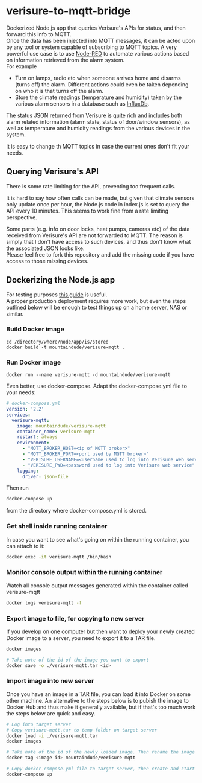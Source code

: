 # verisure-to-mqtt-bridge

Dockerized Node.js app that queries Verisure's APIs for status, and then forward this info to MQTT.  
Once the data has been injected into MQTT messages, it can be acted upon by any tool or system capable of subscribing to MQTT topics. 
A very powerful use case is to use [Node-RED](https://nodered.org/) to automate various actions based on information retrieved from the alarm system.  
For example

* Turn on lamps, radio etc when someone arrives home and disarms (turns off) the alarm. Different actions could even be taken depending on who it is that turns off the alarm.
* Store the climate readings (temperature and humidity) taken by the various alarm sensors in a database such as [InfluxDb](https://www.influxdata.com/time-series-platform/influxdb/).

The status JSON returned from Verisure is quite rich and includes both alarm related information (alarm state, status of door/window sensors), as well as temperature and humidity readings from the various devices in the system.  
  
It is easy to change th MQTT topics in case the current ones don't fit your needs. 


## Querying Verisure's API
There is some rate limiting for the API, preventing too frequent calls.  

It is hard to say how often calls can be made, but given that climate sensors only update once per hour, the Node.js code in index.js is set to query the API every 10 minutes. This seems to work fine from a rate limiting perspective.

Some parts (e.g. info on door locks, heat pumps, cameras etc) of the data received from Verisure's API are not forwarded to MQTT. The reason is simply that I don't have access to such devices, and thus don't know what the associated JSON looks like.  
Please feel free to fork this repository and add the missing code if you have access to those missing devices.


## Dockerizing the Node.js app

For testing purposes [this guide](https://nodejs.org/en/docs/guides/nodejs-docker-webapp) is useful.  
A proper production deployment requires more work, but even the steps outlined below will be enough to test things up on a home server, NAS or similar.

### Build Docker image
```
cd /directory/where/node/app/is/stored
docker build -t mountaindude/verisure-mqtt .
```


### Run Docker image
```
docker run --name verisure-mqtt -d mountaindude/verisure-mqtt
```

Even better, use docker-compose. Adapt the docker-compose.yml file to your needs:

```yaml
# docker-compose.yml
version: '2.2'  
services:  
  verisure-mqtt:  
    image: mountaindude/verisure-mqtt  
    container_name: verisure-mqtt  
    restart: always  
    environment:  
      - "MQTT_BROKER_HOST=<ip of MQTT broker>"  
      - "MQTT_BROKER_PORT=<port used by MQTT broker>"  
      - "VERISURE_USERNAME=<username used to log into Verisure web service>"  
      - "VERISURE_PWD=<password used to log into Verisure web service"  
    logging:  
      driver: json-file  
```

Then run

```bash
docker-compose up
```

from the directory where docker-compose.yml is stored.


### Get shell inside running container
In case you want to see what's going on within the running container, you can attach to it:

```bash
docker exec -it verisure-mqtt /bin/bash
```

### Monitor console output within the running container
Watch all console output messages generated within the container called verisure-mqtt

```bash
docker logs verisure-mqtt -f
```

### Export image to file, for copying to new server
If you develop on one computer but then want to deploy your newly created Docker image to a server, you need to export it to a TAR file.

```bash
docker images  

# Take note of the id of the image you want to export
docker save -o ./verisure-mqtt.tar <id>  
```

### Import image into new server
Once you have an image in a TAR file, you can load it into Docker on some other machine. 
An alternative to the steps below is to pubish the image to Docker Hub and thus make it generally available, but if that's too much work the steps below are quick and easy.

```bash
# Log into target server
# Copy verisure-mqtt.tar to temp folder on target server
docker load -i ./verisure-mqtt.tar  
docker images  

# Take note of the id of the newly loaded image. Then rename the image to something human readable
docker tag <image id> mountaindude/verisure-mqtt  

# Copy docker-compose.yml file to target server, then create and start a new container based on the image
docker-compose up  
```



